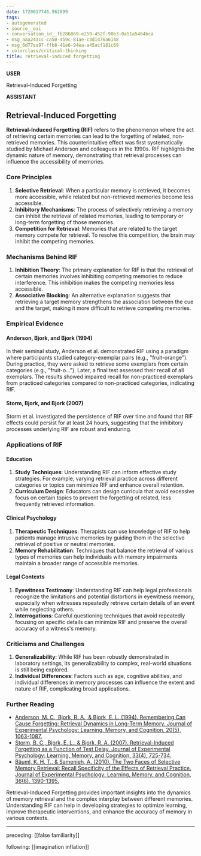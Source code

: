 ```yaml
---
date: 1720817746.962899
tags:
- autogenerated
- source__oai
- conversation_id__fb286869-e259-452f-90b3-0a51a5464bca
- msg_aaa24acc-ca50-459c-81ae-c3d1476a6148
- msg_6d77ea97-ffb8-41e6-94ea-a45acf181c69
- colorclass/critical-thinking
title: retrieval-induced forgetting
---
```


**USER**

Retrieval-Induced Forgetting


**ASSISTANT**

## Retrieval-Induced Forgetting

**Retrieval-Induced Forgetting (RIF)** refers to the phenomenon where the act of retrieving certain memories can lead to the forgetting of related, non-retrieved memories. This counterintuitive effect was first systematically studied by Michael Anderson and colleagues in the 1990s. RIF highlights the dynamic nature of memory, demonstrating that retrieval processes can influence the accessibility of memories.

### Core Principles

1. **Selective Retrieval**: When a particular memory is retrieved, it becomes more accessible, while related but non-retrieved memories become less accessible.
2. **Inhibitory Mechanisms**: The process of selectively retrieving a memory can inhibit the retrieval of related memories, leading to temporary or long-term forgetting of those memories.
3. **Competition for Retrieval**: Memories that are related to the target memory compete for retrieval. To resolve this competition, the brain may inhibit the competing memories.

### Mechanisms Behind RIF

1. **Inhibition Theory**: The primary explanation for RIF is that the retrieval of certain memories involves inhibiting competing memories to reduce interference. This inhibition makes the competing memories less accessible.
2. **Associative Blocking**: An alternative explanation suggests that retrieving a target memory strengthens the association between the cue and the target, making it more difficult to retrieve competing memories.

### Empirical Evidence

#### Anderson, Bjork, and Bjork (1994)

In their seminal study, Anderson et al. demonstrated RIF using a paradigm where participants studied category-exemplar pairs (e.g., "fruit-orange"). During practice, they were asked to retrieve some exemplars from certain categories (e.g., "fruit-o..."). Later, a final test assessed their recall of all exemplars. The results showed impaired recall for non-practiced exemplars from practiced categories compared to non-practiced categories, indicating RIF.

#### Storm, Bjork, and Bjork (2007)

Storm et al. investigated the persistence of RIF over time and found that RIF effects could persist for at least 24 hours, suggesting that the inhibitory processes underlying RIF are robust and enduring.

### Applications of RIF

#### Education

1. **Study Techniques**: Understanding RIF can inform effective study strategies. For example, varying retrieval practice across different categories or topics can minimize RIF and enhance overall retention.
2. **Curriculum Design**: Educators can design curricula that avoid excessive focus on certain topics to prevent the forgetting of related, less frequently retrieved information.

#### Clinical Psychology

1. **Therapeutic Techniques**: Therapists can use knowledge of RIF to help patients manage intrusive memories by guiding them in the selective retrieval of positive or neutral memories.
2. **Memory Rehabilitation**: Techniques that balance the retrieval of various types of memories can help individuals with memory impairments maintain a broader range of accessible memories.

#### Legal Contexts

1. **Eyewitness Testimony**: Understanding RIF can help legal professionals recognize the limitations and potential distortions in eyewitness memory, especially when witnesses repeatedly retrieve certain details of an event while neglecting others.
2. **Interrogations**: Careful questioning techniques that avoid repeatedly focusing on specific details can minimize RIF and preserve the overall accuracy of a witness's memory.

### Criticisms and Challenges

1. **Generalizability**: While RIF has been robustly demonstrated in laboratory settings, its generalizability to complex, real-world situations is still being explored.
2. **Individual Differences**: Factors such as age, cognitive abilities, and individual differences in memory processes can influence the extent and nature of RIF, complicating broad applications.

### Further Reading

- [Anderson, M. C., Bjork, R. A., & Bjork, E. L. (1994). Remembering Can Cause Forgetting: Retrieval Dynamics in Long-Term Memory. Journal of Experimental Psychology: Learning, Memory, and Cognition, 20(5), 1063-1087.](https://psycnet.apa.org/doi/10.1037/0278-7393.20.5.1063)
- [Storm, B. C., Bjork, E. L., & Bjork, R. A. (2007). Retrieval-Induced Forgetting as a Function of Test Delay. Journal of Experimental Psychology: Learning, Memory, and Cognition, 33(4), 725-734.](https://psycnet.apa.org/doi/10.1037/0278-7393.33.4.725)
- [Bäuml, K. H. T., & Samenieh, A. (2010). The Two Faces of Selective Memory Retrieval: Recall Specificity of the Effects of Retrieval Practice. Journal of Experimental Psychology: Learning, Memory, and Cognition, 36(6), 1390-1395.](https://psycnet.apa.org/doi/10.1037/a0020852)

Retrieval-Induced Forgetting provides important insights into the dynamics of memory retrieval and the complex interplay between different memories. Understanding RIF can help in developing strategies to optimize learning, improve therapeutic interventions, and enhance the accuracy of memory in various contexts.


---

preceding: [[false familiarity]]  


following: [[imagination inflation]]